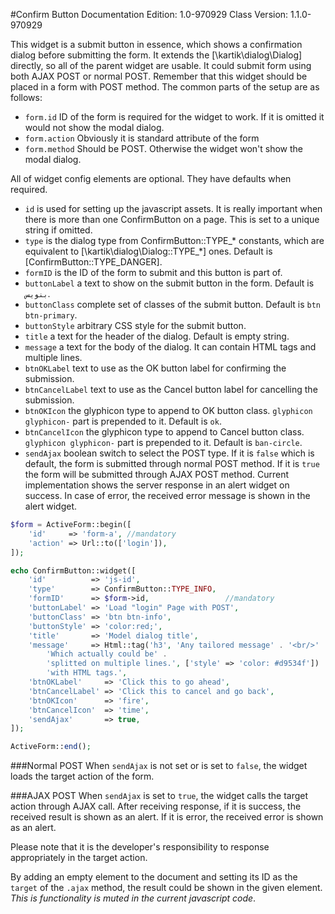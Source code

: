 #Confirm Button
Documentation Edition: 1.0-970929
Class Version: 1.1.0-970929

This widget is a submit button in essence, which shows a confirmation dialog before submitting the form. It extends the [\kartik\dialog\Dialog] directly, so all of the parent widget are usable.
It could submit form using both AJAX POST or normal POST. Remember that this widget should be placed in a form with POST method. The common parts of the setup are as follows:

+ `form.id` ID of the form is required for the widget to work. If it is omitted it would not show the modal dialog.
+ `form.action` Obviously it is standard attribute of the form
+ `form.method` Should be POST. Otherwise the widget won't show the modal dialog.
 
All of widget config elements are optional. They have defaults when required. 

+ `id` is used for setting up the javascript assets. 
It is really important when there is more than one ConfirmButton on a page. 
This is set to a unique string if omitted.
+ `type` is the dialog type from ConfirmButton::TYPE_* constants, which are equivalent to [\kartik\dialog\Dialog::TYPE_*] ones. Default is [ConfirmButton::TYPE_DANGER].
+ `formID` is the ID of the form to submit and this button is part of.
+ `buttonLabel` a text to show on the submit button in the form. Default is `بنویس`.
+ `buttonClass` complete set of classes of the submit button. Default is `btn btn-primary`. 
+ `buttonStyle` arbitrary CSS style for the submit button.
+  `title` a text for the header of the dialog. Default is empty string.
+ `message` a text for the body of the dialog. It can contain HTML tags and multiple lines.
+ `btnOKLabel` text to use as the OK button label for confirming the submission.
+ `btnCancelLabel` text to use as the Cancel button label for cancelling the submission.
+ `btnOKIcon` the glyphicon type to append to OK button class. `glyphicon glyphicon-` part is prepended to it. Default is `ok`.
+ `btnCancelIcon` the glyphicon type to append to Cancel button class. `glyphicon glyphicon-` part is prepended to it. Default is `ban-circle`.
+ `sendAjax` boolean switch to select the POST type. If it is `false` which is default, the form is submitted through normal POST method. If it is `true` the form will be submitted through AJAX POST method.
Current implementation shows the server response in an alert widget on success. In case of error, the received error message is shown in the alert widget. 

```php
$form = ActiveForm::begin([
    'id'     => 'form-a', //mandatory
    'action' => Url::to(['login']),
]);

echo ConfirmButton::widget([
    'id'          => 'js-id',
    'type'        => ConfirmButton::TYPE_INFO,
    'formID'      => $form->id,                 //mandatory
    'buttonLabel' => 'Load "login" Page with POST',
    'buttonClass' => 'btn btn-info',
    'buttonStyle' => 'color:red;',
    'title'       => 'Model dialog title',
    'message'     => Html::tag('h3', 'Any tailored message' . '<br/>' .
        'Which actually could be' .
        'splitted on multiple lines.', ['style' => 'color: #d9534f']) . 
        'with HTML tags.',
    'btnOKLabel'     => 'Click this to go ahead',
    'btnCancelLabel' => 'Click this to cancel and go back',
    'btnOKIcon'      => 'fire',
    'btnCancelIcon'  => 'time',
    'sendAjax'       => true,
]);

ActiveForm::end();
```

###Normal POST
When `sendAjax` is not set or is set to `false`, the widget loads the target action of the form.

###AJAX POST
When `sendAjax` is set to `true`, the widget calls the target action through AJAX call.
After receiving response, if it is success, the received result is shown as an alert.
If it is error, the received error is shown as an alert.

Please note that it is the developer's responsibility to response appropriately in the target action.

By adding an empty element to the document and setting its ID as the `target` of the `.ajax` method, the result could be shown in the given element. _This is functionality is muted in the current javascript code_.
